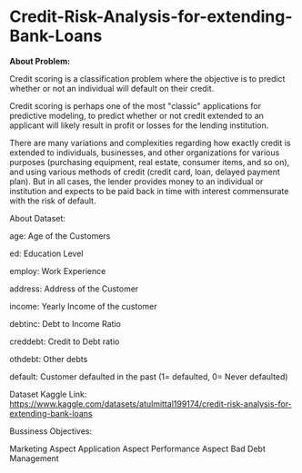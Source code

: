 # Credit-Risk-Analysis-for-extending-Bank-Loans

__About Problem:__

Credit scoring is a classification problem where the objective is to predict whether or not an individual will default on their credit.

Credit scoring is perhaps one of the most "classic" applications for predictive modeling, to predict whether or not credit extended to an applicant will likely result in profit or losses for the lending institution.

There are many variations and complexities regarding how exactly credit is extended to individuals, businesses, and other organizations for various purposes (purchasing equipment, real estate, consumer items, and so on), and using various methods of credit (credit card, loan, delayed payment plan). But in all cases, the lender provides money to an individual or institution and expects to be paid back in time with interest commensurate with the risk of default.

About Dataset:

age: Age of the Customers

ed: Education Level

employ: Work Experience

address: Address of the Customer

income: Yearly Income of the customer

debtinc: Debt to Income Ratio

creddebt: Credit to Debt ratio

othdebt: Other debts

default: Customer defaulted in the past (1= defaulted, 0= Never defaulted)

Dataset Kaggle Link: https://www.kaggle.com/datasets/atulmittal199174/credit-risk-analysis-for-extending-bank-loans

Bussiness Objectives:

Marketing Aspect
Application Aspect
Performance Aspect
Bad Debt Management
